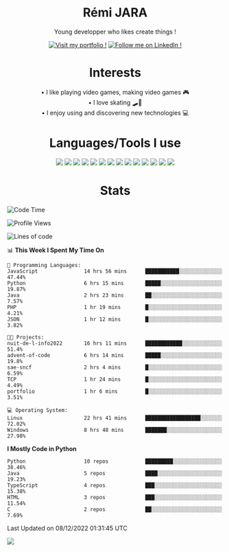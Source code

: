 <div align="center">
  
# Rémi JARA

Young developper who likes create things ! 
  
  [![Visit my portfolio !](https://img.shields.io/badge/Visit%20My%20portfolio!-%23DD0031?style=for-the-badge&logo=github)](http://remi-jara.fr)
  [![Follow me on LinkedIn !](https://img.shields.io/badge/Follow%20me%20on%20LinkedIn!-%231572B6?style=for-the-badge&logo=linkedin)](https://www.linkedin.com/in/rémi-jara-516b30222/)
# Interests

  • I like playing video games, making video games 🎮  \
  • I love skating 🛹🤘 \
  • I enjoy using and discovering new technologies 💻 

 # Languages/Tools I use

  <img src="https://img.shields.io/badge/Java-ED8B00?style=for-the-badge&logo=java&logoColor=white"/>
  <img src="https://img.shields.io/badge/JavaScript-323330?style=for-the-badge&logo=javascript&logoColor=F7DF1E"/>
  <img src="https://img.shields.io/badge/TypeScript-007ACC?style=for-the-badge&logo=typescript&logoColor=white"/>
  <img src="https://img.shields.io/badge/html5-%23E34F26.svg?style=for-the-badge&logo=html5&logoColor=white"/>
  <img src="https://img.shields.io/badge/css3-%231572B6.svg?style=for-the-badge&logo=css3&logoColor=white"/>
  <img src="https://img.shields.io/badge/SCSS-hotpink.svg?style=for-the-badge&logo=SASS&logoColor=white"/>
  <img src="https://img.shields.io/badge/php-%23777BB4.svg?style=for-the-badge&logo=php&logoColor=white"/>
  <img src="https://img.shields.io/badge/angular-%23DD0031.svg?style=for-the-badge&logo=angular&logoColor=white"/>
  <img src="https://img.shields.io/badge/mysql-%2300f.svg?style=for-the-badge&logo=mysql&logoColor=white"/>
  <img src="https://img.shields.io/badge/Python-FFD43B?style=for-the-badge&logo=python&logoColor=blue"/>
  <img src="https://img.shields.io/badge/c-%2300599C.svg?style=for-the-badge&logo=c&logoColor=white"/>
  <img src="https://img.shields.io/badge/Visual_Studio_Code-0078D4?style=for-the-badge&logo=visual%20studio%20code&logoColor=white"/>
  <img src="https://img.shields.io/badge/Arch%20Linux-1793D1?logo=arch-linux&logoColor=fff&style=for-the-badge"/>
  <img src="https://img.shields.io/badge/Linux-FCC624?style=for-the-badge&logo=linux&logoColor=black"/>
  
  
  
# Stats
  
  </div>
  
<!--START_SECTION:waka-->
![Code Time](http://img.shields.io/badge/Code%20Time-283%20hrs%2057%20mins-blue)

![Profile Views](http://img.shields.io/badge/Profile%20Views-27-blue)

![Lines of code](https://img.shields.io/badge/From%20Hello%20World%20I%27ve%20Written-39%20Thousand%20lines%20of%20code-blue)

📊 **This Week I Spent My Time On** 

```text
💬 Programming Languages: 
JavaScript               14 hrs 56 mins      ███████████░░░░░░░░░░░░░░   47.44% 
Python                   6 hrs 15 mins       █████░░░░░░░░░░░░░░░░░░░░   19.87% 
Java                     2 hrs 23 mins       ██░░░░░░░░░░░░░░░░░░░░░░░   7.57% 
PHP                      1 hr 19 mins        █░░░░░░░░░░░░░░░░░░░░░░░░   4.21% 
JSON                     1 hr 12 mins        █░░░░░░░░░░░░░░░░░░░░░░░░   3.82%

🐱‍💻 Projects: 
nuit-de-l-info2022       16 hrs 11 mins      ████████████░░░░░░░░░░░░░   51.4% 
advent-of-code           6 hrs 14 mins       █████░░░░░░░░░░░░░░░░░░░░   19.8% 
sae-sncf                 2 hrs 4 mins        █░░░░░░░░░░░░░░░░░░░░░░░░   6.59% 
TCP                      1 hr 24 mins        █░░░░░░░░░░░░░░░░░░░░░░░░   4.49% 
portfolio                1 hr 6 mins         █░░░░░░░░░░░░░░░░░░░░░░░░   3.51%

💻 Operating System: 
Linux                    22 hrs 41 mins      ██████████████████░░░░░░░   72.02% 
Windows                  8 hrs 48 mins       ███████░░░░░░░░░░░░░░░░░░   27.98%

```

**I Mostly Code in Python** 

```text
Python                   10 repos            █████████░░░░░░░░░░░░░░░░   38.46% 
Java                     5 repos             ████░░░░░░░░░░░░░░░░░░░░░   19.23% 
TypeScript               4 repos             ███░░░░░░░░░░░░░░░░░░░░░░   15.38% 
HTML                     3 repos             ███░░░░░░░░░░░░░░░░░░░░░░   11.54% 
C                        2 repos             ██░░░░░░░░░░░░░░░░░░░░░░░   7.69%

```



 Last Updated on 08/12/2022 01:31:45 UTC
<!--END_SECTION:waka-->
<img src="https://github-readme-stats.vercel.app/api?username=icepick4&count_private=true&show_icons=true&theme=gruvbox" />


